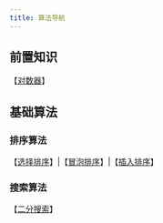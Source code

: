 ```yaml
---
title: 算法导航
---
```


## 前置知识
【[对数器](/algorithm/pre/Validator.md)】

## 基础算法

### 排序算法
【[选择排序](/algorithm/basic/sort/SelectionSort.md)】|【[冒泡排序](/algorithm/basic/sort/BubblingSort.md)】|【[插入排序](/algorithm/basic/sort/InsertSort.md)】

### 搜索算法
【[二分搜索](/algorithm/basic/search/BinarySearch.md)】

